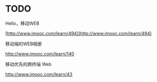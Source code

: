 # TODO

Hello，移动WEB

[http://www.imooc.com/learn/494](http://www.imooc.com/learn/494)

移动端的WEB相册

http://www.imooc.com/learn/140

移动优先的跨终端 Web

http://www.imooc.com/learn/43



